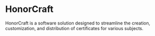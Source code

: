 # HonorCraft
 HonorCraft is a software solution designed to streamline the creation, customization, and distribution of certificates for various subjects. 
